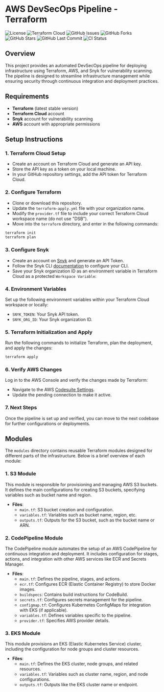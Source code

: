 # AWS DevSecOps Pipeline - Terraform

![License](https://img.shields.io/github/license/The-DevSec-Blueprint/aws-devsecops-pipeline?logo=license)
![Terraform Cloud](https://img.shields.io/badge/Terraform-Registry-purple?logo=terraform)
![GitHub Issues](https://img.shields.io/github/issues/The-DevSec-Blueprint/aws-devsecops-pipeline?logo=github)
![GitHub Forks](https://img.shields.io/github/forks/The-DevSec-Blueprint/aws-devsecops-pipeline?logo=github)
![GitHub Stars](https://img.shields.io/github/stars/The-DevSec-Blueprint/aws-devsecops-pipeline?logo=github)
![GitHub Last Commit](https://img.shields.io/github/last-commit/The-DevSec-Blueprint/aws-devsecops-pipeline?logo=github)
![CI Status](https://github.com/The-DevSec-Blueprint/aws-devsecops-pipeline/actions/workflows/main.yml/badge.svg)

## Overview

This project provides an automated DevSecOps pipeline for deploying infrastructure using Terraform, AWS, and Snyk for vulnerability scanning. The pipeline is designed to streamline infrastructure management while ensuring security through continuous integration and deployment practices.

## Requirements

- **Terraform** (latest stable version)
- **Terraform Cloud** account
- **Snyk** account for vulnerability scanning
- **AWS** account with appropriate permissions

## Setup Instructions

### 1. **Terraform Cloud Setup**

- Create an account on Terraform Cloud and generate an API key.
- Store the API key as a token on your local machine.
- In your GitHub repository settings, add the API token for Terraform Cloud.

### 2. **Configure Terraform**

- Clone or download this repository.
- Update the `terraform-apply.yml` file with your organization name.
- Modify the `provider.tf` file to include your correct Terraform Cloud workspace name (do not use "DSB").
- Move into the `terraform` directory, and enter in the following commands:

```bash
terraform init
terraform plan
```

### 3. **Configure Snyk**

- Create an account on [Snyk](https://www.snyk.io/) and generate an API Token.
- Follow the Snyk CLI [documentation](https://docs.snyk.io/snyk-cli/configure-the-snyk-cli) to configure your CLI.
- Save your Snyk organization ID as an environment variable in Terraform Cloud as a protected `Workspace Variable`:

### 4. **Environment Variables**

Set up the following environment variables within your Terraform Cloud workspace or locally:

- `SNYK_TOKEN`: Your Snyk API token.
- `SNYK_ORG_ID`: Your Snyk organization ID.

### 5. **Terraform Initialization and Apply**

Run the following commands to initialize Terraform, plan the deployment, and apply the changes:

```bash
terraform apply
```

### 6. **Verify AWS Changes**

Log in to the AWS Console and verify the changes made by Terraform:

- Navigate to the AWS [Codesuite Settings](https://us-east-1.console.aws.amazon.com/codesuite/settings/connections?region=us-east-1&connections-meta=eyJmIjp7InRleHQiOiIifSwicyI6e30sIm4iOjIwLCJpIjowfQ#).
- Update the pending connection to make it active.

### 7. **Next Steps**

Once the pipeline is set up and verified, you can move to the next codebase for further configurations or deployments.

## Modules

The `modules` directory contains reusable Terraform modules designed for different parts of the infrastructure. Below is a brief overview of each module:

### 1. **S3 Module**

This module is responsible for provisioning and managing AWS S3 buckets. It defines the main configurations for creating S3 buckets, specifying variables such as bucket name and region.

- **Files**:
  - `main.tf`: S3 bucket creation and configuration.
  - `variables.tf`: Variables such as bucket name, region, etc.
  - `outputs.tf`: Outputs for the S3 bucket, such as the bucket name or ARN.

### 2. **CodePipeline Module**

The CodePipeline module automates the setup of an AWS CodePipeline for continuous integration and deployment. It includes configuration for stages, actions, and integration with other AWS services like ECR and Secrets Manager.

- **Files**:
  - `main.tf`: Defines the pipeline, stages, and actions.
  - `ecr.tf`: Configures ECR (Elastic Container Registry) to store Docker images.
  - `buildspecs`: Contains build instructions for CodeBuild.
  - `secrets.tf`: Configures secrets management for the pipeline.
  - `configmap.tf`: Configures Kubernetes ConfigMaps for integration with EKS (if applicable).
  - `variables.tf`: Defines variables specific to the pipeline.
  - `provider.tf`: Specifies AWS provider details.

### 3. **EKS Module**

This module provisions an EKS (Elastic Kubernetes Service) cluster, including the configuration for node groups and cluster resources.

- **Files**:
  - `main.tf`: Defines the EKS cluster, node groups, and related resources.
  - `variables.tf`: Variables such as cluster name, region, and node configurations.
  - `outputs.tf`: Outputs like the EKS cluster name or endpoint.
